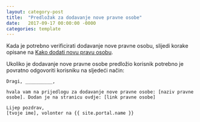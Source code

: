 ```yaml
---
layout: category-post
title:  "Predložak za dodavanje nove pravne osobe"
date:   2017-09-17 00:00:00 -0000
categories: template
---
```


Kada je potrebno verificirati dodavanje nove pravne osobu, slijedi korake opisane na [Kako dodati novu pravu osobu][add-new].

Ukoliko je dodavanje nove pravne osobe predložio korisnik potrebno je povratno odgovoriti korisniku na sljedeći način:


```
Dragi, __________,

hvala vam na prijedlogu za dodavanje nove pravne osobe: [naziv pravne osobe]. Dodan je na stranicu ovdje: [link pravne osobe]

Lijep pozdrav,
[tvoje ime], volonter na {{ site.portal.name }}

```

[add-new]: /how-to/2019/05/26/kako-dodati-novu-pravnu-osobu.html
